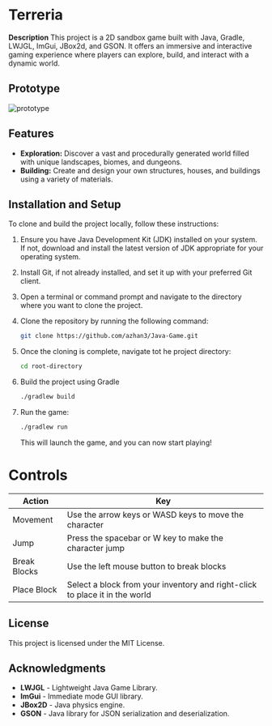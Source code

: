 # Terreria

**Description**
This project is a 2D sandbox game built with Java, Gradle, LWJGL, ImGui, JBox2d, and GSON. It offers an immersive and interactive gaming experience where players can explore, build, and interact with a dynamic world.

## Prototype
![prototype](https://github.com/azhan3/Java-Game/assets/96319134/e6be1bac-c347-45be-a3d4-1c224e0b414a)

## Features

- **Exploration:** Discover a vast and procedurally generated world filled with unique landscapes, biomes, and dungeons.
- **Building:** Create and design your own structures, houses, and buildings using a variety of materials.

## Installation and Setup

To clone and build the project locally, follow these instructions:

1. Ensure you have Java Development Kit (JDK) installed on your system. If not, download and install the latest version of JDK appropriate for your operating system.
2. Install Git, if not already installed, and set it up with your preferred Git client.
3. Open a terminal or command prompt and navigate to the directory where you want to clone the project.
4. Clone the repository by running the following command:

   ```bash
   git clone https://github.com/azhan3/Java-Game.git
5. Once the cloning is complete, navigate tot he project directory:
    ```bash
    cd root-directory
6. Build the project using Gradle
    ```bash
    ./gradlew build
7. Run the game:
    ```bash
    ./gradlew run
    ```
   This will launch the game, and you can now start playing!


# Controls
| Action | Key |
| ------ | ------ |
| Movement | Use the arrow keys or WASD keys to move the character |
| Jump | Press the spacebar or W key to make the character jump |
| Break Blocks | Use the left mouse button to break blocks |
|Place Block |  Select a block from your inventory and right-click to place it in the world |



## License
This project is licensed under the MIT License.

## Acknowledgments
- **LWJGL** - Lightweight Java Game Library.
- **ImGui** - Immediate mode GUI library.
- **JBox2D** - Java physics engine.
- **GSON** - Java library for JSON serialization and deserialization.
